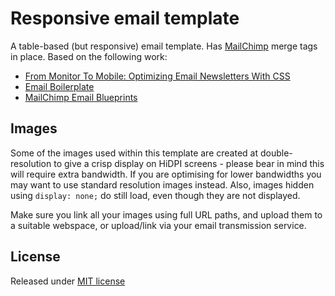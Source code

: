 # Responsive email template

A table-based (but responsive) email template. Has [MailChimp](https://mailchimp.com) merge tags in place. Based on the following work:

* [From Monitor To Mobile: Optimizing Email Newsletters With CSS](https://www.smashingmagazine.com/2011/08/from-monitor-to-mobile-optimizing-email-newsletters-with-css/)
* [Email Boilerplate](https://github.com/seanpowell/Email-Boilerplate)
* [MailChimp Email Blueprints](https://github.com/mailchimp/email-blueprints)

## Images

Some of the images used within this template are created at double-resolution to give a crisp display on HiDPI screens - please bear in mind this will require extra bandwidth. If you are optimising for lower bandwidths you may want to use standard resolution images instead. Also, images hidden using `display: none;` do still load, even though they are not displayed.

Make sure you link all your images using full URL paths, and upload them to a suitable webspace, or upload/link via your email transmission service.

## License

Released under [MIT license](https://opensource.org/licenses/mit-license.html)
